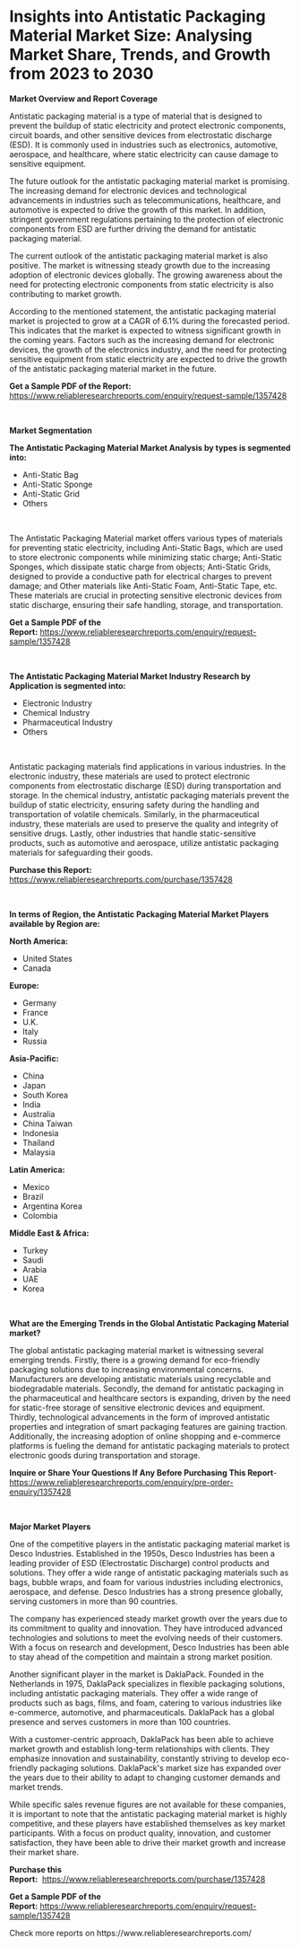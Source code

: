 <p><h1>Insights into Antistatic Packaging Material Market Size: Analysing Market Share, Trends, and Growth from 2023 to 2030</h1></p><p><strong>Market Overview and Report Coverage</strong></p>
<p><p>Antistatic packaging material is a type of material that is designed to prevent the buildup of static electricity and protect electronic components, circuit boards, and other sensitive devices from electrostatic discharge (ESD). It is commonly used in industries such as electronics, automotive, aerospace, and healthcare, where static electricity can cause damage to sensitive equipment.</p><p>The future outlook for the antistatic packaging material market is promising. The increasing demand for electronic devices and technological advancements in industries such as telecommunications, healthcare, and automotive is expected to drive the growth of this market. In addition, stringent government regulations pertaining to the protection of electronic components from ESD are further driving the demand for antistatic packaging material.</p><p>The current outlook of the antistatic packaging material market is also positive. The market is witnessing steady growth due to the increasing adoption of electronic devices globally. The growing awareness about the need for protecting electronic components from static electricity is also contributing to market growth.</p><p>According to the mentioned statement, the antistatic packaging material market is projected to grow at a CAGR of 6.1% during the forecasted period. This indicates that the market is expected to witness significant growth in the coming years. Factors such as the increasing demand for electronic devices, the growth of the electronics industry, and the need for protecting sensitive equipment from static electricity are expected to drive the growth of the antistatic packaging material market in the future.</p></p>
<p><strong>Get a Sample PDF of the Report:</strong> <a href="https://www.reliableresearchreports.com/enquiry/request-sample/1357428">https://www.reliableresearchreports.com/enquiry/request-sample/1357428</a></p>
<p>&nbsp;</p>
<p><strong>Market Segmentation</strong></p>
<p><strong>The Antistatic Packaging Material Market Analysis by types is segmented into:</strong></p>
<p><ul><li>Anti-Static Bag</li><li>Anti-Static Sponge</li><li>Anti-Static Grid</li><li>Others</li></ul></p>
<p>&nbsp;</p>
<p><p>The Antistatic Packaging Material market offers various types of materials for preventing static electricity, including Anti-Static Bags, which are used to store electronic components while minimizing static charge; Anti-Static Sponges, which dissipate static charge from objects; Anti-Static Grids, designed to provide a conductive path for electrical charges to prevent damage; and Other materials like Anti-Static Foam, Anti-Static Tape, etc. These materials are crucial in protecting sensitive electronic devices from static discharge, ensuring their safe handling, storage, and transportation.</p></p>
<p><strong>Get a Sample PDF of the Report:</strong>&nbsp;<a href="https://www.reliableresearchreports.com/enquiry/request-sample/1357428">https://www.reliableresearchreports.com/enquiry/request-sample/1357428</a></p>
<p>&nbsp;</p>
<p><strong>The Antistatic Packaging Material Market Industry Research by Application is segmented into:</strong></p>
<p><ul><li>Electronic Industry</li><li>Chemical Industry</li><li>Pharmaceutical Industry</li><li>Others</li></ul></p>
<p>&nbsp;</p>
<p><p>Antistatic packaging materials find applications in various industries. In the electronic industry, these materials are used to protect electronic components from electrostatic discharge (ESD) during transportation and storage. In the chemical industry, antistatic packaging materials prevent the buildup of static electricity, ensuring safety during the handling and transportation of volatile chemicals. Similarly, in the pharmaceutical industry, these materials are used to preserve the quality and integrity of sensitive drugs. Lastly, other industries that handle static-sensitive products, such as automotive and aerospace, utilize antistatic packaging materials for safeguarding their goods.</p></p>
<p><strong>Purchase this Report:</strong>&nbsp; <a href="https://www.reliableresearchreports.com/purchase/1357428">https://www.reliableresearchreports.com/purchase/1357428</a></p>
<p>&nbsp;</p>
<p><strong>In terms of Region, the Antistatic Packaging Material Market Players available by Region are:</strong></p>
<p>
    <p> <strong> North America: </strong>
        <ul>
            <li>United States</li>
            <li>Canada</li>
        </ul>
        </p> 
    <p> <strong> Europe: </strong>
        <ul>
            <li>Germany</li>
            <li>France</li>
            <li>U.K.</li>
            <li>Italy</li>
            <li>Russia</li>
        </ul>
        </p> 
    <p> <strong> Asia-Pacific: </strong>
        <ul>
            <li>China</li>
            <li>Japan</li>
            <li>South Korea</li>
            <li>India</li>
            <li>Australia</li>
            <li>China Taiwan</li>
            <li>Indonesia</li>
            <li>Thailand</li>
            <li>Malaysia</li>
        </ul>
        </p> 
    <p> <strong> Latin America: </strong>
        <ul>
            <li>Mexico</li>
            <li>Brazil</li>
            <li>Argentina Korea</li>
            <li>Colombia</li>
        </ul>
        </p> 
    <p> <strong> Middle East & Africa: </strong>
        <ul>
            <li>Turkey</li>
            <li>Saudi</li>
            <li>Arabia</li>
            <li>UAE</li>
            <li>Korea</li>
        </ul>
    </p>
    </p>
<p>&nbsp;</p>
<p><strong>What are the Emerging Trends in the Global Antistatic Packaging Material market?</strong></p>
<p><p>The global antistatic packaging material market is witnessing several emerging trends. Firstly, there is a growing demand for eco-friendly packaging solutions due to increasing environmental concerns. Manufacturers are developing antistatic materials using recyclable and biodegradable materials. Secondly, the demand for antistatic packaging in the pharmaceutical and healthcare sectors is expanding, driven by the need for static-free storage of sensitive electronic devices and equipment. Thirdly, technological advancements in the form of improved antistatic properties and integration of smart packaging features are gaining traction. Additionally, the increasing adoption of online shopping and e-commerce platforms is fueling the demand for antistatic packaging materials to protect electronic goods during transportation and storage.</p></p>
<p><strong>Inquire or Share Your Questions If Any Before Purchasing This Report</strong>- <a href="https://www.reliableresearchreports.com/enquiry/pre-order-enquiry/1357428">https://www.reliableresearchreports.com/enquiry/pre-order-enquiry/1357428</a></p>
<p>&nbsp;</p>
<p><strong>Major Market Players</strong></p>
<p><p>One of the competitive players in the antistatic packaging material market is Desco Industries. Established in the 1950s, Desco Industries has been a leading provider of ESD (Electrostatic Discharge) control products and solutions. They offer a wide range of antistatic packaging materials such as bags, bubble wraps, and foam for various industries including electronics, aerospace, and defense. Desco Industries has a strong presence globally, serving customers in more than 90 countries. </p><p>The company has experienced steady market growth over the years due to its commitment to quality and innovation. They have introduced advanced technologies and solutions to meet the evolving needs of their customers. With a focus on research and development, Desco Industries has been able to stay ahead of the competition and maintain a strong market position.</p><p>Another significant player in the market is DaklaPack. Founded in the Netherlands in 1975, DaklaPack specializes in flexible packaging solutions, including antistatic packaging materials. They offer a wide range of products such as bags, films, and foam, catering to various industries like e-commerce, automotive, and pharmaceuticals. DaklaPack has a global presence and serves customers in more than 100 countries.</p><p>With a customer-centric approach, DaklaPack has been able to achieve market growth and establish long-term relationships with clients. They emphasize innovation and sustainability, constantly striving to develop eco-friendly packaging solutions. DaklaPack's market size has expanded over the years due to their ability to adapt to changing customer demands and market trends.</p><p>While specific sales revenue figures are not available for these companies, it is important to note that the antistatic packaging material market is highly competitive, and these players have established themselves as key market participants. With a focus on product quality, innovation, and customer satisfaction, they have been able to drive their market growth and increase their market share.</p></p>
<p><strong>Purchase this Report:</strong>&nbsp;&nbsp;<a href="https://www.reliableresearchreports.com/purchase/1357428">https://www.reliableresearchreports.com/purchase/1357428</a></p>
<p></p>
<p><strong>Get a Sample PDF of the Report:</strong>&nbsp;<a href="https://www.reliableresearchreports.com/enquiry/request-sample/1357428">https://www.reliableresearchreports.com/enquiry/request-sample/1357428</a></p>
<p>Check more reports on https://www.reliableresearchreports.com/</p>